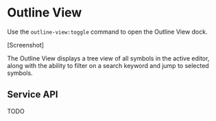 # Outline View

Use the `outline-view:toggle` command to open the Outline View dock.

[Screenshot]

The Outline View displays a tree view of all symbols in the active editor,
along with the ability to filter on a search keyword and jump to selected symbols.

## Service API

TODO
